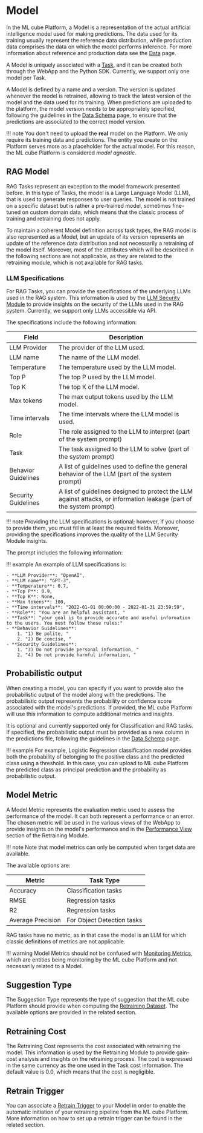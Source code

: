 # Model

In the ML cube Platform, a Model is a representation of the actual artificial intelligence model used for making predictions. The data used
for its training usually represent the reference data distribution, while production data comprises the data on which the model 
performs inference.
For more information about reference and production data see the [Data] page.

A Model is uniquely associated with a [Task], and it can be created both through the WebApp and the Python SDK. 
Currently, we support only one model per Task.

A Model is defined by a name and a version. The version is updated whenever the model is retrained, allowing to 
track the latest version of the model and the data used for its training. When predictions are uploaded to the platform,
the model version needs to be appropriately specified, following the guidelines in the [Data Schema] page, to ensure that the
predictions are associated to the correct model version.

!!! note
    You don't need to upload the **real** model on the Platform. We only require its training data and predictions.
    The entity you create on the Platform serves more as a placeholder for the actual model. For this reason,
    the ML cube Platform is considered *model agnostic*.


## RAG Model

RAG Tasks represent an exception to the model framework presented before. In this type of Tasks, the model
is a Large Language Model (LLM), that is used to generate responses to user queries. The model is not trained on a specific dataset
but is rather a pre-trained model, sometimes fine-tuned on custom domain data, which means that the classic process of training and
retraining does not apply. 

To maintain a coherent Model definition across task types, the RAG model is also represented as a Model, 
but an update of its version represents an update of the reference data distribution and not necessarily
a retraining of the model itself. Moreover, most of the attributes which will be described in the following sections
are not applicable, as they are related to the retraining module, which is not available for RAG tasks.

### LLM Specifications

For RAG Tasks, you can provide the specifications of the underlying LLMs used in the RAG system. 
This information is used by the [LLM Security Module](modules/llm_security.md) to provide insights on the security of the LLMs 
used in the RAG system. Currently, we support only LLMs accessible via API.

The specifications include the following information:

| Field               | Description                                                                                                           |
|---------------------|-----------------------------------------------------------------------------------------------------------------------|
| LLM Provider        | The provider of the LLM used.                                                                                         |
| LLM name            | The name of the LLM model.                                                                                            |
| Temperature         | The temperature used by the LLM model.                                                                                |
| Top P               | The top P used by the LLM model.                                                                                      |
| Top K               | The top K of the LLM model.                                                                                           |
| Max tokens          | The max output tokens used by the LLM model.                                                                          |
| Time intervals      | The time intervals where the LLM model is used.                                                                       |
| Role                | The role assigned to the LLM to interpret (part of the system prompt)                                                 |
| Task                | The task assigned to the LLM to solve (part of the system prompt)                                                     |
| Behavior Guidelines | A list of guidelines used to define the general behavior of the LLM   (part of the system prompt)                     |
| Security Guidelines | A list of guidelines designed to protect the LLM against attacks, or information leakage  (part of the system prompt) |

!!! note
    Providing the LLM specifications is optional; however, if you choose to provide them, you must fill in at least the required fields. 
    Moreover, providing the specifications improves the quality of the LLM Security Module insights.

The prompt includes the following information:

!!! example
    An example of LLM specifications is:

    - **LLM Provider**: "OpenAI",
    - **LLM name**: "GPT-3",
    - **Temperature**: 0.7,
    - **Top P**: 0.9,
    - **Top K**: None,
    - **Max tokens**: 100,
    - **Time intervals**: "2022-01-01 00:00:00 - 2022-01-31 23:59:59",
    - **Role**: "You are an helpful assistant, "
    - **Task**: "your goal is to provide accurate and useful information to the users. You must follow these rules:"
    - **Behavior Guidelines**: 
        1. "1) Be polite, " 
        2. "2) Be concise, "
    - **Security Guidelines**: 
        1. "3) Do not provide personal information, "
        2. "4) Do not provide harmful information, "

## Probabilistic output

When creating a model, you can specify if you want to provide also the probabilistic output of the model along with the predictions. 
The probabilistic output represents the probability or confidence score associated with the model's predictions. If provided, 
the ML cube Platform will use this information to compute additional metrics and insights.

It is optional and currently supported only for Classification and RAG tasks. If specified, the probabilistic output must be provided 
as a new column in the predictions file, following the guidelines in the [Data Schema] page.

!!! example
    For example, Logistic Regression classification model provides both the probability of belonging to the positive class and the predicted class using a threshold.
    In this case, you can upload to ML cube Platform the predicted class as principal prediction and the probability as probabilistic output.

## Model Metric

A Model Metric represents the evaluation metric used to assess the performance of the model. 
It can both represent a performance or an error. The chosen metric will be used in the various views of the WebApp to
provide insights on the model's performance and in the [Performance View](modules/retraining.md#performance-view) section
of the Retraining Module.

!!! note
    Note that model metrics can only be computed when target data are available.

The available options are:

| Metric            | Task Type                  |
|-------------------|----------------------------|
| Accuracy          | Classification tasks       |
| RMSE              | Regression tasks           |
| R2                | Regression tasks           |
| Average Precision | For Object Detection tasks |

RAG tasks have no metric, as in that case the model is an LLM for which classic definitions of metrics are not applicable.

!!! warning
    Model Metrics should not be confused with [Monitoring Metrics](monitoring/index.md#monitoring-metrics), which are
    entities being monitoring by the ML cube Platform and not necessarily related to a Model.

## Suggestion Type

The Suggestion Type represents the type of suggestion that the ML cube Platform should provide when computing the 
[Retraining Dataset](modules/retraining.md#retraining-dataset). The available options are provided in the related section.


## Retraining Cost

The Retraining Cost represents the cost associated with retraining the model. This information is used by the Retraining Module
to provide gain-cost analysis and insights on the retraining process. The cost is expressed in the same currency as the one used
in the Task cost information. The default value is 0.0, which means that the cost is negligible.

## Retrain Trigger

You can associate a [Retrain Trigger] to your Model in order to enable the automatic initiation of your retraining pipeline 
from the ML cube Platform. More information on how to set up a retrain trigger can be found in the related section.


[Task]: task.md
[Data Schema]: data_schema.md#subrole
[Retrain Trigger]: integrations/retrain_trigger.md
[Data]: data.md